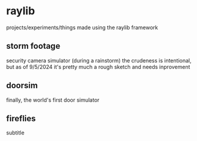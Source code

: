 # raylib
projects/experiments/things made using the raylib framework 

## storm footage
security camera simulator (during a rainstorm)
the crudeness is intentional, but as of 9/5/2024 it's pretty much a rough sketch and needs inprovement

## doorsim
finally, the world's first door simulator

## fireflies
subtitle
